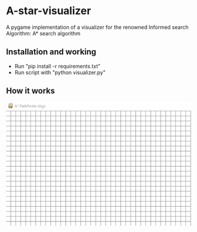 # A-star-visualizer
A pygame implementation of a visualizer for the renowned Informed search Algorithm: A* search algorithm

## Installation and working
- Run "pip install -r requirements.txt"
- Run script with "python visualizer.py"

## How it works
![Visualizer Demo](https://github.com/shashankshirol/A-star-visualizer/blob/master/Demo/demo-gif.gif)

